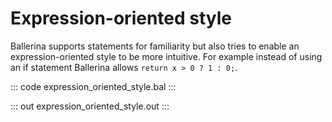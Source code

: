 # Expression-oriented style

Ballerina supports statements for familiarity but also tries to enable an expression-oriented style to be more intuitive.
For example instead of using an if statement Ballerina allows `return x > 0 ? 1 : 0;`.

::: code expression_oriented_style.bal :::

::: out expression_oriented_style.out :::
